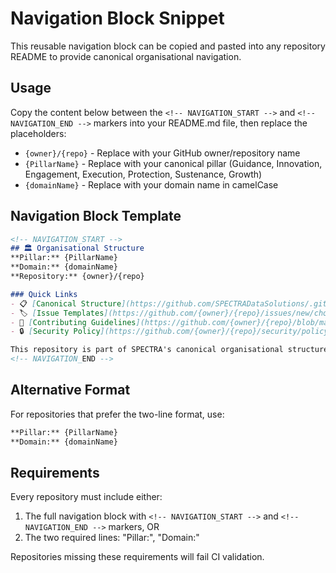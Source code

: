 # Navigation Block Snippet

This reusable navigation block can be copied and pasted into any repository README to provide canonical organisational navigation.

## Usage

Copy the content below between the `<!-- NAVIGATION_START -->` and `<!-- NAVIGATION_END -->` markers into your README.md file, then replace the placeholders:

- `{owner}/{repo}` - Replace with your GitHub owner/repository name
- `{PillarName}` - Replace with your canonical pillar (Guidance, Innovation, Engagement, Execution, Protection, Sustenance, Growth)
- `{domainName}` - Replace with your domain name in camelCase

## Navigation Block Template

```markdown
<!-- NAVIGATION_START -->
## 🏛️ Organisational Structure
**Pillar:** {PillarName}
**Domain:** {domainName}
**Repository:** {owner}/{repo}

### Quick Links
- 📋 [Canonical Structure](https://github.com/SPECTRADataSolutions/.github/blob/main/docs/canonicalOrganisationalStructure.md) - Organisational taxonomy and guidelines
- 🏷️ [Issue Templates](https://github.com/{owner}/{repo}/issues/new/choose) - Structured issue creation
- 📖 [Contributing Guidelines](https://github.com/{owner}/{repo}/blob/main/CONTRIBUTING.md) - How to contribute
- 🔒 [Security Policy](https://github.com/{owner}/{repo}/security/policy) - Security reporting

This repository is part of SPECTRA's canonical organisational structure. For governance questions or classification assistance, reference the [canonical structure documentation](https://github.com/SPECTRADataSolutions/.github/blob/main/docs/canonicalOrganisationalStructure.md).
<!-- NAVIGATION_END -->
```

## Alternative Format

For repositories that prefer the two-line format, use:

```markdown
**Pillar:** {PillarName}
**Domain:** {domainName}
```

## Requirements

Every repository must include either:

1. The full navigation block with `<!-- NAVIGATION_START -->` and `<!-- NAVIGATION_END -->` markers, OR
2. The two required lines: "Pillar:", "Domain:"

Repositories missing these requirements will fail CI validation.
